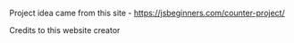 Project idea came from this site - 
https://jsbeginners.com/counter-project/

Credits to this website creator
